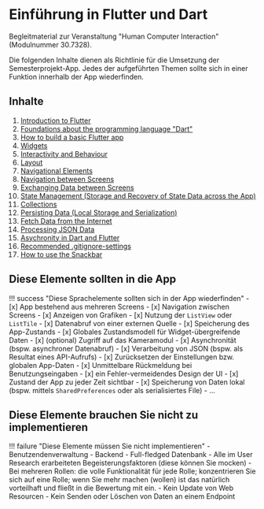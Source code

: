 # Einführung in Flutter und Dart

Begleitmaterial zur Veranstaltung "Human Computer Interaction" (Modulnummer 30.7328).

Die folgenden Inhalte dienen als Richtlinie für die Umsetzung der Semesterprojekt-App. Jedes der aufgeführten Themen sollte sich in einer Funktion innerhalb der App wiederfinden. 

## Inhalte

1. [Introduction to Flutter](./themen/flutter_introduction.md)
2. [Foundations about the programming language "Dart"](./themen/dart.md)
3. [How to build a basic Flutter app](./themen/designing_an_app.md)
4. [Widgets](./themen/widgets.md)
5. [Interactivity and Behaviour](./themen/behaviour.md)
6. [Layout](./themen/layout.md)
7. [Navigational Elements](./themen/navigation.md)
8. [Navigation between Screens](./themen/screen_navigation.md)
9. [Exchanging Data between Screens](./themen/data_exchange.md)
10. [State Management (Storage and Recovery of State Data across the App)](./themen/state_management.md)
11. [Collections](./themen/collections.md) 
12. [Persisting Data (Local Storage and Serialization)](./themen/persistence.md)
13. [Fetch Data from the Internet](./themen/fetching.md)
14. [Processing JSON Data](./themen/json.md)
15. [Asychronity in Dart and Flutter](./themen/asynchronity.md)
16. [Recommended .gitignore-settings](./themen/gitignore.md)
17. [How to use the Snackbar](./themen/snackbar.md)
<!-- 16. Fortgestrittene Widgets
    1.  RecyclerView
    2.  Gesten
    3.   -->



<!-- ### Ergänzende Themen

1. Setup (was braucht man um eine Flutter-App zu erstellen?)
2. Lebenszyklus einer App -->


## Diese Elemente sollten in die App

!!! success "Diese Sprachelemente sollten sich in der App wiederfinden"
    - [x] App bestehend aus mehreren Screens
    - [x] Navigation zwischen Screens
    - [x] Anzeigen von Grafiken
    - [x] Nutzung der `ListView` oder `ListTile`
    - [x] Datenabruf von einer externen Quelle
    - [x] Speicherung des App-Zustands
    - [x] Globales Zustandsmodell für Widget-übergreifende Daten
    - [x] (optional) Zugriff auf das Kameramodul
    - [x] Asynchronität (bspw. asynchroner Datenabruf)
    - [x] Verarbeitung von JSON (bspw. als Resultat eines API-Aufrufs)
    - [x] Zurücksetzen der Einstellungen bzw. globalen App-Daten
    - [x] Unmittelbare Rückmeldung bei Benutzungseingaben
    - [x] ein Fehler-vermeidendes Design der UI
    - [x] Zustand der App zu jeder Zeit sichtbar
    - [x] Speicherung von Daten lokal (bspw. mittels `SharedPreferences` oder als serialisiertes File)
    - ...


## Diese Elemente brauchen Sie nicht zu implementieren

!!! failure "Diese Elemente müssen Sie nicht implementieren"
    - Benutzendenverwaltung
    - Backend
    - Full-fledged Datenbank
    - Alle im User Research erarbeiteten Begeisterungsfaktoren (diese können Sie mocken)
    - Bei mehreren Rollen: die volle Funktionalität für jede Rolle; konzentrieren Sie sich auf eine Rolle; wenn Sie mehr machen (wollen) ist das natürlich vorteilhaft und fließt in die Bewertung mit ein.
    - Kein Update von Web Resourcen
    - Kein Senden oder Löschen von Daten an einem Endpoint

<!--
## How to use this guide

This project serves as a guideline through the different flutter topics that should be implemented in the semester project app.
It structures the ... and distills the relevant parts from the comprehensive flutter documentation. Flutter has a very well written thorough and comprehensive documentation with lots of code examples. Instead of mirroring the flutter documentaion, this guide provides links to the relevant parts in the official flutter documentation. Hence, this quide should be used as a guiding structure to the different topics and serves as a topic map.


## TODO

Disadvantages of flutter (source: fireship.io)
- deeply neested widget trees
- no simple copy-and-paste



## Project layout --- cool for monospaced text

    mkdocs.yml    # The configuration file.
    docs/
        index.md  # The documentation homepage.
        ...       # Other markdown pages, images and other files.
-->
